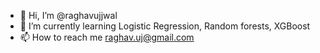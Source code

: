 - 👋 Hi, I’m @raghavujjwal
- 🌱 I’m currently learning Logistic Regression, Random forests, XGBoost
- 📫 How to reach me raghav.uj@gmail.com

<!---
raghavujjwal/raghavujjwal is a ✨ special ✨ repository because its `README.md` (this file) appears on your GitHub profile.
You can click the Preview link to take a look at your changes.
--->
